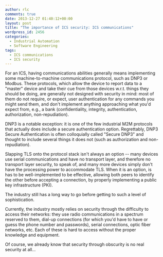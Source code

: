 ```yaml
---
author: rlc
comments: true
date: 2013-12-27 01:40:12+00:00
layout: post
title: "The importance of ICS security: ICS communications"
wordpress_id: 2456
categories:
  - Industrial Automation
  - Software Engineering
tags:
  - ICS communications
  - ICS security
---
```


For an ICS, having communications abilities generally means implementing some machine-to-machine communications protocol, such as DNP3 or Modbus. These protocols, which allow the device to report data to a "master" device and take their cue from those devices w.r.t. things they should be doing, are generally not designed with security in mind: most of them do not require, or expect, user authentication for any commands you might send them, and don't implement anything approaching what you'd expect from, e.g., a bank (confidentiality, integrity, authentication, authorization, non-repudiation).

<!--more-->

DNP3 is a notable exception: it is one of the few industrial M2M protocols that actually does include a secure authentication option. Regrettably, DNP3 Secure Authentication is often colloquially called "Secure DNP3" and thought to include several things it does not (such as authorization and non-repudiation).

Slapping TLS onto the protocol stack isn't always an option -- many devices use serial communications and have no transport layer, and therefore no transport layer security, to speak of, and many more devices simply don't have the processing power to accommodate TLS. When it is an option, is has to be well-implemented to be effective, allowing both peers to identify the other before accepting a connection, by properly implementing a public key infrastructure (PKI).

The industry still has a long way to go before getting to such a level of sophistication.

Currently, the industry mostly relies on security through the difficulty to access their networks: they use radio communications in a spectrum reserved to them, dial-up connections (for which you'd have to have or guess the phone number and passwords), serial connections, optic fiber networks, etc. Each of these is hard to access without the proper knowledge and equipment.

Of course, we already know that security through obscurity is no real security at all...
